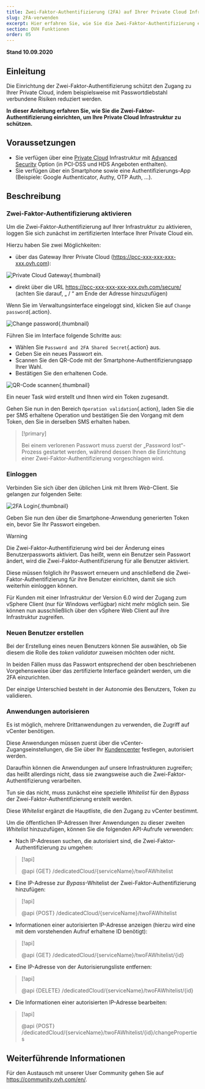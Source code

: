 ```yaml
---
title: Zwei-Faktor-Authentifizierung (2FA) auf Ihrer Private Cloud Infrastruktur verwenden
slug: 2FA-verwenden
excerpt: Hier erfahren Sie, wie Sie die Zwei-Faktor-Authentifizierung einrichten, um Ihre Infrastruktur zu schützen.
section: OVH Funktionen
order: 05
---
```


**Stand 10.09.2020**

## Einleitung

Die Einrichtung der Zwei-Faktor-Authentifizierung schützt den Zugang zu Ihrer Private Cloud, indem beispielsweise mit Passwortdiebstahl verbundene Risiken reduziert werden.

**In dieser Anleitung erfahren Sie, wie Sie die Zwei-Faktor-Authentifizierung einrichten, um Ihre Private Cloud Infrastruktur zu schützen.**
 
## Voraussetzungen

- Sie verfügen über eine [Private Cloud](https://www.ovhcloud.com/de/enterprise/products/hosted-private-cloud/) Infrastruktur mit [Advanced Security](https://www.ovhcloud.com/de/enterprise/products/hosted-private-cloud/safety-compliance/sddc/) Option (in PCI-DSS und HDS Angeboten enthalten).
- Sie verfügen über ein Smartphone sowie eine Authentifizierungs-App (Beispiele: Google Authenticator, Authy, OTP Auth, ...).

## Beschreibung

### Zwei-Faktor-Authentifizierung aktivieren

Um die Zwei-Faktor-Authentifizierung auf Ihrer Infrastruktur zu aktivieren, loggen Sie sich zunächst im zertifizierten Interface Ihrer Private Cloud ein.

Hierzu haben Sie zwei Möglichkeiten:
	
- über das Gateway Ihrer Private Cloud (https://pcc-xxx-xxx-xxx-xxx.ovh.com): 

![Private Cloud Gateway](images/gatewayPCC.jpg){.thumbnail}

- direkt über die URL https://pcc-xxx-xxx-xxx-xxx.ovh.com/secure/ (achten Sie darauf, „ / “ am Ende der Adresse hinzuzufügen)

Wenn Sie im Verwaltungsinterface eingeloggt sind, klicken Sie auf `Change password`{.action}.

![Change password](images/selectChangePassword.jpg){.thumbnail}

Führen Sie im Interface folgende Schritte aus:
	
* Wählen Sie `Password and 2FA Shared Secret`{.action} aus.
* Geben Sie ein neues Passwort ein. 
* Scannen Sie den QR-Code mit der Smartphone-Authentifizierungsapp Ihrer Wahl.
* Bestätigen Sie den erhaltenen Code.

![QR-Code scannen](images/scanQRcode.jpg){.thumbnail}

Ein neuer Task wird erstellt und Ihnen wird ein Token zugesandt.

Gehen Sie nun in den Bereich `Operation validation`{.action}, laden Sie die per SMS erhaltene Operation und bestätigen Sie den Vorgang mit dem Token, den Sie in derselben SMS erhalten haben.

> [!primary]
>
> Bei einem verlorenen Passwort muss zuerst der „Password lost“-Prozess gestartet werden, während dessen Ihnen die Einrichtung einer Zwei-Faktor-Authentifizierung vorgeschlagen wird.
>

### Einloggen

Verbinden Sie sich über den üblichen Link mit Ihrem *Web*-Client. Sie gelangen zur folgenden Seite:

![2FA Login](images/2FAtoken.jpg){.thumbnail}

Geben Sie nun den über die Smartphone-Anwendung generierten Token ein, bevor Sie Ihr Passwort eingeben.


> [!warning]
>
> Die Zwei-Faktor-Authentifizierung wird bei der Änderung eines Benutzerpassworts aktiviert. Das heißt, wenn ein Benutzer sein Passwort ändert, wird die Zwei-Faktor-Authentifizierung für alle Benutzer aktiviert. 
>
> Diese müssen folglich ihr Passwort erneuern und anschließend die Zwei-Faktor-Authentifizierung für ihre Benutzer einrichten, damit sie sich weiterhin einloggen können.
>
> Für Kunden mit einer Infrastruktur der Version 6.0 wird der Zugang zum vSphere Client (nur für Windows verfügbar) nicht mehr möglich sein. Sie können nun ausschließlich über den vSphere Web Client auf ihre Infrastruktur zugreifen.
>

### Neuen Benutzer erstellen

Bei der Erstellung eines neuen Benutzers können Sie auswählen, ob Sie diesem die Rolle des *token validator* zuweisen möchten oder nicht.

In beiden Fällen muss das Passwort entsprechend der oben beschriebenen Vorgehensweise über das zertifizierte Interface geändert werden, um die 2FA einzurichten.

Der einzige Unterschied besteht in der Autonomie des Benutzers, Token zu validieren.

### Anwendungen autorisieren

Es ist möglich, mehrere Drittanwendungen zu verwenden, die Zugriff auf vCenter benötigen.

Diese Anwendungen müssen zuerst über die vCenter-Zugangseinstellungen, die Sie über Ihr [Kundencenter](https://docs.ovh.com/de/private-cloud/manager-ovh-private-cloud/#sicherheit) festlegen, autorisiert werden.

Daraufhin können die Anwendungen auf unsere Infrastrukturen zugreifen; das heißt allerdings nicht, dass sie zwangsweise auch die Zwei-Faktor-Authentifizierung verarbeiten.

Tun sie das nicht, muss zunächst eine spezielle *Whitelist* für den *Bypass* der Zwei-Faktor-Authentifizierung erstellt werden.

Diese *Whitelist* ergänzt die Hauptliste, die den Zugang zu vCenter bestimmt.

Um die öffentlichen IP-Adressen Ihrer Anwendungen zu dieser zweiten *Whitelist* hinzuzufügen, können Sie die folgenden API-Aufrufe verwenden: 

- Nach IP-Adressen suchen, die autorisiert sind, die Zwei-Faktor-Authentifizierung zu umgehen:

> \[!api]
>
> @api {GET} /dedicatedCloud/{serviceName}/twoFAWhitelist
>

- Eine IP-Adresse zur *Bypass*-Whitelist der Zwei-Faktor-Authentifizierung hinzufügen:

> \[!api]
>
> @api {POST} /dedicatedCloud/{serviceName}/twoFAWhitelist
>

- Informationen einer autorisierten IP-Adresse anzeigen (hierzu wird eine mit dem vorstehenden Aufruf erhaltene ID benötigt):

> \[!api]
>
> @api {GET} /dedicatedCloud/{serviceName}/twoFAWhitelist/{id}
>

- Eine IP-Adresse von der Autorisierungsliste entfernen:

> \[!api]
>
> @api {DELETE} /dedicatedCloud/{serviceName}/twoFAWhitelist/{id}
>

- Die Informationen einer autorisierten IP-Adresse bearbeiten:

> \[!api]
>
> @api {POST} /dedicatedCloud/{serviceName}/twoFAWhitelist/{id}/changeProperties
>

## Weiterführende Informationen

Für den Austausch mit unserer User Community gehen Sie auf <https://community.ovh.com/en/>.
